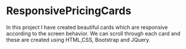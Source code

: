 # ResponsivePricingCards
In this project I have created beautiful cards which are responsive according to the screen behavior. We can scroll through each card and these are created using HTML,CSS, Bootstrap and JQuery.
